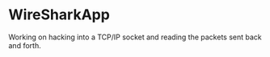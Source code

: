 # WireSharkApp
Working on hacking into a TCP/IP socket and reading the packets sent back and forth.
